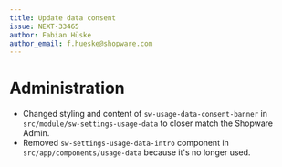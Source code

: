 ```yaml
---
title: Update data consent
issue: NEXT-33465
author: Fabian Hüske
author_email: f.hueske@shopware.com
---
```

# Administration
* Changed styling and content of `sw-usage-data-consent-banner` in `src/module/sw-settings-usage-data` to closer match the Shopware Admin.
* Removed `sw-settings-usage-data-intro` component in `src/app/components/usage-data` because it's no longer used.
